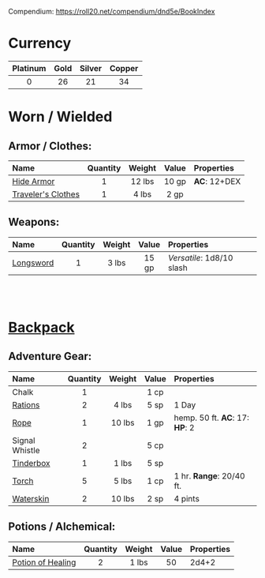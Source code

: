 Compendium: https://roll20.net/compendium/dnd5e/BookIndex

# Currency

| Platinum | Gold  | Silver | Copper |
| :------: | :---: | :----: | :----: |
| 0        | 26    | 21     | 34     |


# Worn / Wielded
## Armor / Clothes:
| Name                                         | Quantity | Weight | Value | Properties     |
| :------------------------------------------- | :------: | :----: | :---: | :------------- |
| [Hide Armor](https://goo.gl/5fMFr6)          | 1        | 12 lbs | 10 gp | **AC**: 12+DEX |
| [Traveler's Clothes ](https://goo.gl/Wdfzn3) | 1        | 4 lbs  | 2 gp  |                |

## Weapons:
| Name                               | Quantity | Weight | Value | Properties                |
| :--------------------------------- | :------: | :----: | :---: | :------------------------ |
| [Longsword](https://goo.gl/u7CuVC) | 1        | 3 lbs  | 15 gp | *Versatile*: 1d8/10 slash |
<br/>
<br/>

# [Backpack](https://goo.gl/zAiy64)

## Adventure Gear:
| Name                                | Quantity | Weight | Value | Properties                         |
| :---------------------------------- | :------: | :----: | :---: | :--------------------------------- |
| Chalk                               | 1        |        | 1 cp  |                                    |
| [Rations](https://goo.gl/MgSqwV)    | 2        | 4 lbs  | 5 sp  | 1 Day                              |
| [Rope](https://goo.gl/MSX63h)       | 1        | 10 lbs | 1 gp  | hemp. 50 ft. **AC**: 17: **HP**: 2 |
| Signal Whistle                      | 2        |        | 5 cp  |                                    |
| [Tinderbox](https://goo.gl/VnN8k1)  | 1        | 1 lbs  | 5 sp  |                                    |
| [Torch](https://goo.gl/sUHrvC)      | 5        | 5 lbs  | 1 cp  | 1 hr. **Range**: 20/40 ft.         |
| [Waterskin](https://goo.gl/M3mBceF) | 2        | 10 lbs | 2 sp  | 4 pints                            |

## Potions / Alchemical:
| Name                                       | Quantity | Weight | Value | Properties |
| :----------------------------------------- | :------: | :----: | :---: | :--------- |
| [Potion of Healing](https://goo.gl/hKUUcX) | 2        | 1 lbs  | 50    | 2d4+2      |

